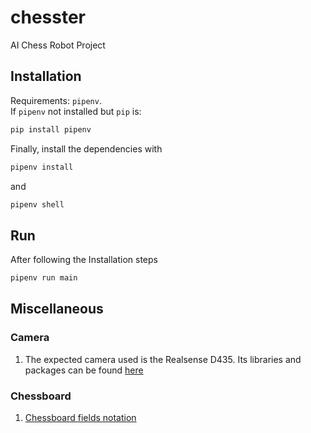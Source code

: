# chesster
AI Chess Robot Project  

## Installation  
Requirements: `pipenv`.  
If `pipenv` not installed but `pip` is:
```bash
pip install pipenv
```
Finally, install the dependencies with
```bash
pipenv install
```  
and 
```bash
pipenv shell
```

## Run  
After following the Installation steps
```bash
pipenv run main
```



## Miscellaneous  

### Camera  
1. The expected camera used is the Realsense D435. Its libraries and packages can be found [here](https://www.intelrealsense.com/get-started-depth-camera/)  

### Chessboard  
1. [Chessboard fields notation](https://www.dummies.com/games/chess/understanding-chess-notation/)
